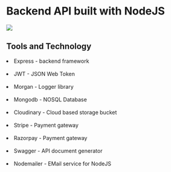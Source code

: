 # Backend API built with NodeJS

![](https://images-ext-2.discordapp.net/external/Mt1D6bqOe8d4FUnOmin3sRbzbxBBsMoQCGb3SCrqqJ8/https/repository-images.githubusercontent.com/492801891/219e0a9c-d4ef-4606-8a84-13cbfe89d06c?width=1325&height=662)

## Tools and Technology

<li> Express - backend framework <br /> <br />

<li> JWT - JSON Web Token <br /> <br />

<li> Morgan - Logger library <br /> <br />

<li> Mongodb - NOSQL Database <br /> <br />

<li> Cloudinary - Cloud based storage bucket <br /> <br />

<li> Stripe - Payment gateway <br /> <br />

<li> Razorpay - Payment gateway <br /> <br />

<li> Swagger - API document generator <br /> <br />

<li> Nodemailer - EMail service for NodeJS
